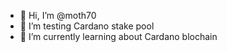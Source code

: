 - 👋 Hi, I’m @moth70
- 👀 I’m testing Cardano stake pool
- 🌱 I’m currently learning about Cardano blochain
